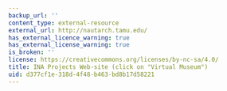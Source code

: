 ```yaml
---
backup_url: ''
content_type: external-resource
external_url: http://nautarch.tamu.edu/
has_external_licence_warning: true
has_external_license_warning: true
is_broken: ''
license: https://creativecommons.org/licenses/by-nc-sa/4.0/
title: INA Projects Web-site (click on "Virtual Museum")
uid: d377cf1e-318d-4f48-b463-bd8b17d58221
---
```

